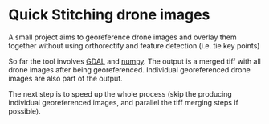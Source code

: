 # Quick Stitching drone images
A small project aims to georeference drone images and overlay them together without using orthorectify and feature detection (i.e. tie key points)

So far the tool involves [GDAL](https://gdal.org/) and [numpy](https://numpy.org/). The output is a merged tiff with all drone images after being georeferenced. Individual georeferenced drone images are also part of the output.

The next step is to speed up the whole process (skip the producing individual georeferenced images, and parallel the tiff merging steps if possible).  
